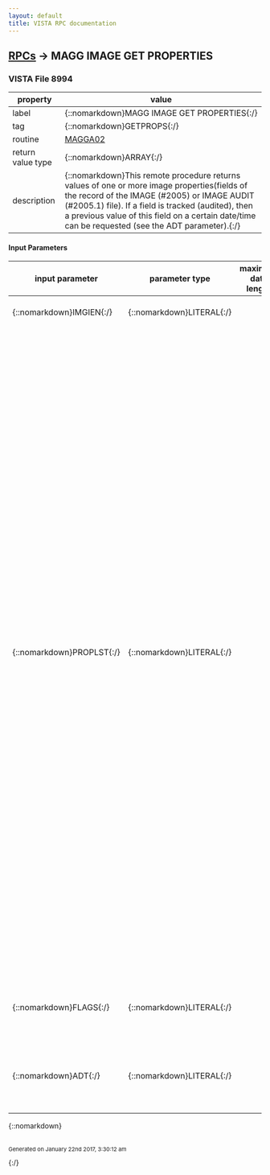 ```yaml
---
layout: default
title: VISTA RPC documentation
---
```




## [RPCs](TableOfContent.md) &#8594; MAGG IMAGE GET PROPERTIES 



### VISTA File 8994 


 property | value 
--- | --- 
 label | {::nomarkdown}MAGG IMAGE GET PROPERTIES{:/}
 tag | {::nomarkdown}GETPROPS{:/}
 routine | [MAGGA02](http://code.osehra.org/dox/Routine_MAGGA02_source.html)
 return value type | {::nomarkdown}ARRAY{:/}
 description | {::nomarkdown}This remote procedure returns values of one or more image properties(fields of the record of the IMAGE (#2005) or IMAGE AUDIT (#2005.1) file). If a field is tracked (audited), then a previous value of this field on a certain date/time can be requested (see the ADT parameter).{:/}

#### Input Parameters

| input parameter | parameter type | maximum data length | required | description | 
| --- | --- | --- | --- | --- | 
| {::nomarkdown}IMGIEN{:/} | {::nomarkdown}LITERAL{:/} |  | {::nomarkdown}true{:/} | {::nomarkdown}IEN of the image record in the IMAGE file (#2005).{:/} | 
| {::nomarkdown}PROPLST{:/} | {::nomarkdown}LITERAL{:/} |  | {::nomarkdown}true{:/} | {::nomarkdown}Property names separated by semicolons or one of the following specialcharacters:   *  All supported properties   #  Image indexes (IXCLASS, IXORIGIN, IXPKG,      IXPROC, IXSPEC, and IXTYPE). Below is the list of properties supported by this remote procedure:   Property Name   Field Name and Number  -------------   ------------------------------  CAPTAPP         CAPTURE APPLICATION (8.1)  CRTNDT          CREATION DATE (110)  DTSAVED         DATE/TIME IMAGE SAVED (7)  GDESC           SHORT DESCRIPTION (10)  IDFN            PATIENT (5)  ISTAT           STATUS (113)  ISTATBY         STATUS BY (113.2)  ISTATDT         STATUS DATE (113.1)  ISTATRSN        STATUS REASON (113.3)  IXCLASS         CLASS (1) of the file #2005.83  IXORIGIN        ORIGIN INDEX (45)  IXPKG           PACKAGE INDEX (40)  IXPROC          PROC/EVENT INDEX (43)  IXSPEC          SPEC/SUBSPEC INDEX (44)  IXTYPE          TYPE INDEX (42)  LDESCR          LONG DESCRIPTION (11)  OBJNAME         OBJECT NAME (.01)  OBJTYPE         OBJECT TYPE (3)  PARDF           PARENT DATA FILE# (16)  PARGRD0         PARENT GLOBAL ROOT D0 (17)  PARGRD1         PARENT GLOBAL ROOT D1 (63)  PARIPTR         PARENT DATA FILE IMAGE POINTER (18)  PROC            PROCEDURE (6)  PROCDT          PROCEDURE/EXAM DATE/TIME (15)  SAVEDBY         IMAGE SAVE BY (8)  SENSBY          CONTROLLED BY (112.2)  SENSDT          CONTROLLED DATE (112.1)  SENSIMG         CONTROLLED IMAGE (112){:/} | 
| {::nomarkdown}FLAGS{:/} | {::nomarkdown}LITERAL{:/} |  |  | {::nomarkdown}Flags that control the execution (can be combined):   E  Return external values (default)   I  Return internal values{:/} | 
| {::nomarkdown}ADT{:/} | {::nomarkdown}LITERAL{:/} |  |  | {::nomarkdown}Date/time (internal FileMan value) for retrieving previous values. By default, audit checks are not performed and current values are returned.{:/} | 

{::nomarkdown} <br/><br/><p style="font-size: 11px">Generated on January 22nd 2017, 3:30:12 am</p>{:/}
